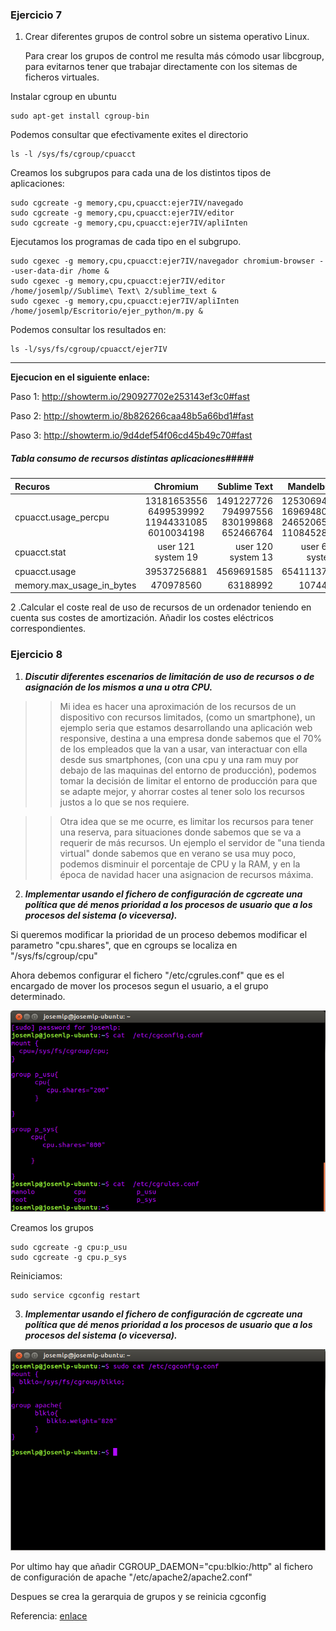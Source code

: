 ### Ejercicio 7

1. Crear diferentes grupos de control sobre un sistema operativo Linux. 
   
	Para crear los grupos de control me resulta más cómodo usar libcgroup, para evitarnos
	tener que trabajar directamente con los sitemas de ficheros virtuales.


Instalar cgroup en ubuntu

~~~	
sudo apt-get install cgroup-bin 
~~~

Podemos consultar que efectivamente exites el directorio 

~~~
ls -l /sys/fs/cgroup/cpuacct
~~~


Creamos los subgrupos para cada una de los distintos tipos de aplicaciones:

~~~
sudo cgcreate -g memory,cpu,cpuacct:ejer7IV/navegado	 
sudo cgcreate -g memory,cpu,cpuacct:ejer7IV/editor	 
sudo cgcreate -g memory,cpu,cpuacct:ejer7IV/apliInten
~~~
     
Ejecutamos los programas de cada tipo en el subgrupo.

~~~
sudo cgexec -g memory,cpu,cpuacct:ejer7IV/navegador chromium-browser --user-data-dir /home &
sudo cgexec -g memory,cpu,cpuacct:ejer7IV/editor /home/josemlp//Sublime\ Text\ 2/sublime_text &
sudo cgexec -g memory,cpu,cpuacct:ejer7IV/apliInten  /home/josemlp/Escritorio/ejer_python/m.py & 
~~~

Podemos consultar los resultados en:
~~~
ls -l/sys/fs/cgroup/cpuacct/ejer7IV
~~~
------------------------------------------------
**Ejecucion en el siguiente enlace:**

Paso 1:
<http://showterm.io/290927702e253143ef3c0#fast>

Paso 2:
<http://showterm.io/8b826266caa48b5a66bd1#fast>


Paso 3:
<http://showterm.io/9d4def54f06cd45b49c70#fast>


##### Tabla consumo de recursos distintas aplicaciones#####

| Recuros             | Chromium | Sublime Text   | Mandelbrot.py
| :-------            | :------: | -----:         |-----:         
|cpuacct.usage_percpu | 13181653556 6499539992 11944331085 6010034198 | 1491227726 794997556 830199868 652466764 | 125306944410 169694806577 246520653233 110845284318
|cpuacct.stat         | user 121 system 19    | user 120 system 13         | user 65357  system 15
|cpuacct.usage        | 39537256881    | 4569691585  |  654111370098
|memory.max_usage_in_bytes  | 470978560     | 63188992 | 107446272




2 .Calcular el coste real de uso de recursos de un ordenador teniendo en cuenta sus costes de amortización.
Añadir los costes eléctricos correspondientes.

### Ejercicio 8
1) ___Discutir diferentes escenarios de limitación de uso de recursos o de asignación de los mismos a una u otra CPU.___

>> Mi idea es hacer una aproximación de los recursos de un dispositivo con recursos limitados, (como un smartphone),
un ejemplo seria que estamos desarrollando una aplicación web responsive, destina a una empresa 
donde sabemos que el 70% de los empleados que la van a usar, van interactuar con ella desde sus smartphones, 
(con una cpu y una ram muy por debajo de las maquinas del entorno de producción), podemos tomar la decisión de limitar el entorno de producción
para que se adapte mejor, y ahorrar costes al tener solo los recursos justos a lo que se nos requiere.

>>Otra idea que se me ocurre, es limitar los recursos para tener una reserva,
para situaciones donde sabemos que se va a requerir de más recursos. Un ejemplo el servidor de "una tienda virtual"
donde sabemos que en verano se usa muy poco, podemos disminuir el porcentaje de CPU y la RAM,
y en la época de navidad hacer una asignacion de recursos máxima.

2) ___Implementar usando el fichero de configuración de cgcreate una política que dé menos prioridad 
a los procesos de usuario que a los procesos del sistema (o viceversa).___

Si queremos modificar la prioridad de un proceso debemos modificar el parametro "cpu.shares", que  en cgroups
se localiza en "/sys/fs/cgroup/cpu"

Ahora debemos configurar el fichero "/etc/cgrules.conf" que es el encargado de mover los procesos segun el usuario,
a el grupo determinado.

![captura](https://github.com/josemlp91/IV_work/blob/master/capturas/cap.png?raw=true)

Creamos los grupos
~~~
sudo cgcreate -g cpu:p_usu
sudo cgcreate -g cpu.p_sys
~~~
Reiniciamos:
~~~
sudo service cgconfig restart
~~~

3) ___Implementar usando el fichero de configuración de cgcreate una política que dé menos prioridad 
a los procesos de usuario que a los procesos del sistema (o viceversa).___

![captura2](https://github.com/josemlp91/IV_work/blob/master/capturas/cap2.png?raw=true)

Por ultimo hay que añadir CGROUP_DAEMON="cpu:blkio:/http" al fichero de configuración de apache 
"/etc/apache2/apache2.conf"

Despues se crea la gerarquia de grupos y se reinicia cgconfig

Referencia:
[enlace](http://www.openlogic.com/wazi/bid/188056/)


